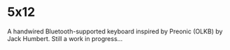 # 5x12

A handwired Bluetooth-supported keyboard inspired by Preonic (OLKB) by Jack Humbert. Still a work in progress...
